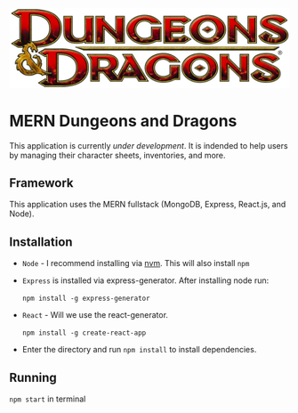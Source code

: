 ![alt text](./client/images/logo.jpg "Logo DnD")
# MERN Dungeons and Dragons
This application is currently *under development*. It is indended to help users by managing their character sheets, inventories, and more.
## Framework
This application uses the MERN fullstack (MongoDB, Express, React.js, and Node).
## Installation
* `Node` - I recommend installing via [nvm](https://github.com/creationix/nvm). This will also install `npm`
* `Express` is installed via express-generator. After installing node run:

   `npm install -g express-generator`
* `React` - Will we use the react-generator.

  `npm install -g create-react-app`
* Enter the directory and run `npm install` to install dependencies.

## Running
`npm start` in terminal
